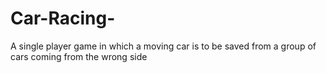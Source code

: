 # Car-Racing-
A single player game in which a moving car is to be saved from a group of cars coming from the wrong side 
